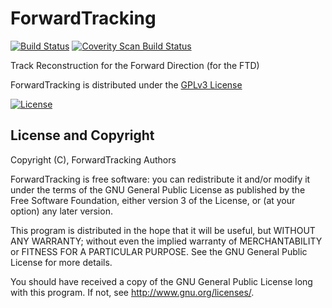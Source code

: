 # ForwardTracking
[![Build Status](https://travis-ci.org/iLCSoft/ForwardTracking.svg?branch=master)](https://travis-ci.org/iLCSoft/ForwardTracking)
[![Coverity Scan Build Status](https://scan.coverity.com/projects/12350/badge.svg)](https://scan.coverity.com/projects/ilcsoft-forwardtracking)

Track Reconstruction for the Forward Direction (for the FTD)

ForwardTracking is distributed under the [GPLv3 License](http://www.gnu.org/licenses/gpl-3.0.en.html)

[![License](https://www.gnu.org/graphics/gplv3-127x51.png)](https://www.gnu.org/licenses/gpl-3.0.en.html)


## License and Copyright
Copyright (C), ForwardTracking Authors

ForwardTracking is free software: you can redistribute it and/or modify it under the terms of the GNU General Public License as published by the Free Software Foundation, either version 3 of the License, or (at your option) any later version.

This program is distributed in the hope that it will be useful, but WITHOUT ANY WARRANTY; without even the implied warranty of MERCHANTABILITY or FITNESS FOR A PARTICULAR PURPOSE.  See the GNU General Public License for more details.

You should have received a copy of the GNU General Public License long with this program.  If not, see <http://www.gnu.org/licenses/>.

